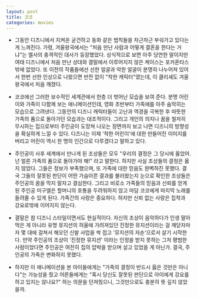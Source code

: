 ```yaml
---
layout: post
title: 코코
categories: movies
---
```


- 그동안 디즈니에서 지켜온 굳건하고 동화 같은 법칙들을 차근차근 부숴가고 있다는 게 느껴진다. 가령, 겨울왕국에서는 "처음 만난 사람과 어떻게 결혼을 한다는 거냐"는 엘사의 충격적인 대사가 등장했었다. 상식적으로 보면 아주 당연한 말이지만 여태 디즈니에서 처음 만난 상대와 결말에서 이루어지지 않은 케이스는 포카혼타스밖에 없었다. 또 이전의 작품들에선 선한 얼굴과 악한 얼굴이 분명히 나누어져 있어서 한번 선한 인상으로 나왔으면 반전 없이 "착한 캐릭터"였는데, 이 클리셰도 겨울왕국에서 처음 깨졌다.

- 코코에선 그러한 보수적인 세계관에서 한층 더 벗어난 모습을 보여 준다. 분명 어린이와 가족이 다함께 보는 애니메이션인데, 영화 초반부터 가족애를 아주 숨막히는 모습으로 그려낸다. 그동안의 디즈니 캐릭터들이 고난과 역경을 극복한 후 따뜻한 가족의 품으로 돌아가던 모습과는 대조적이다. 그리고 개인의 의지나 꿈을 철저히 무시하는 집으로부터 주인공이 도망쳐 나오는 장면까지 보고 나면 디즈니의 방향성을 확실하게 느낄 수 있다. 디즈니는 이제 '착한 어린이'에 대한 만들어진 이미지를 버리고 어린이 역시 한 명의 인간으로 다루겠다고 말하고 있다.

- 주인공이 사후 세계에서 만나게 된 조상들은 모두 "우리의 결정은 그 당시에 옳았어. 넌 얼른 가족의 품으로 돌아가야 해!" 라고 말한다. 하지만 사실 조상들의 결정은 옳지 않았다. 그들은 정보가 부족했으며, 또 가족에 대한 믿음도 완벽하진 못했다. 결국 그들의 잘못된 판단이 어떤 가슴아픈 결과를 불러왔는지 눈으로 확인한 조상들은 주인공의 꿈을 막지 말자고 결심한다. 그리고 비로소 가족들의 믿음과 신뢰를 얻게 된 주인공 미구엘은 할머니의 호통을 두려워하지 않고 마담 코코에게 마지막 노래를 들려줄 수 있게 된다.
가족간의 사랑은 중요하다. 하지만 신뢰 없는 사랑은 집착과 강요로밖에 이어지지 않는다.

- 결말은 참 디즈니 스타일이면서도 현실적이다. 자신의 조상이 음악하다가 인생 말아먹은 게 아니라 유명 뮤지션의 허울에 가려져있던 진정한 뮤지션이라는 걸 깨닫자마자 몇 대에 걸쳐서 해오던 신발 사업을 싹 접고 '뮤지션의 자손'으로서 살기 시작한다. 만약 주인공의 조상이 '진정한 뮤지션' 이라는 인정을 받지 못하는 그저 평범한 사람이었다면 주인공은 여전히 집의 압박을 받으며 살고 있었을 게 아닌가. 결국, 주인공의 가족은 변화하지 못했다.

- 하지만 이 애니메이션을 본 아이들에게는 "가족의 결정이 반드시 옳은 것만은 아니다"는 가능성을 줬고 어른들에게는 "혹시 당신도 잘못된 판단으로 아이에게 강요를 하고 있지는 않나요?" 하는 의문을 던져줬으니, 그것만으로도 충분히 뜻 깊지 않았을까.
